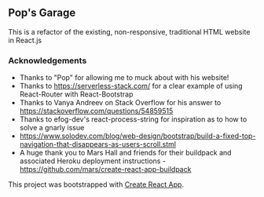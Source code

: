 ## Pop's Garage

This is a refactor of the existing, non-responsive, traditional HTML website in React.js

### Acknowledgements

* Thanks to "Pop" for allowing me to muck about with his website!
* Thanks to https://serverless-stack.com/ for a clear example of using React-Router with React-Bootstrap 
* Thanks to Vanya Andreev on Stack Overflow for his answer to https://stackoverflow.com/questions/54859515
* Thanks to efog-dev's react-process-string for inspiration as to how to solve a gnarly issue
* https://www.solodev.com/blog/web-design/bootstrap/build-a-fixed-top-navigation-that-disappears-as-users-scroll.stml
* A huge thank you to Mars Hall and friends for their buildpack and associated Heroku deployment instructions - https://github.com/mars/create-react-app-buildpack

This project was bootstrapped with [Create React App](https://github.com/facebook/create-react-app).

